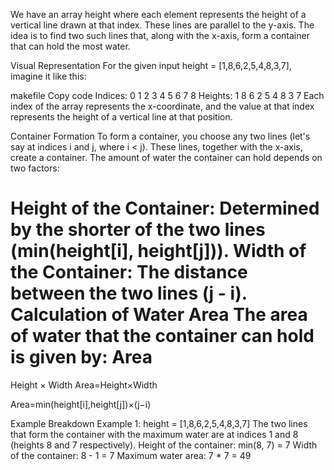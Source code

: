 We have an array height where each element represents the height of a vertical line drawn at that index. These lines are parallel to the y-axis. The idea is to find two such lines that, along with the x-axis, form a container that can hold the most water.

Visual Representation
For the given input height = [1,8,6,2,5,4,8,3,7], imagine it like this:

makefile
Copy code
Indices:    0 1 2 3 4 5 6 7 8
Heights:    1 8 6 2 5 4 8 3 7
Each index of the array represents the x-coordinate, and the value at that index represents the height of a vertical line at that position.

Container Formation
To form a container, you choose any two lines (let's say at indices i and j, where i < j). These lines, together with the x-axis, create a container. The amount of water the container can hold depends on two factors:

Height of the Container: Determined by the shorter of the two lines (min(height[i], height[j])).
Width of the Container: The distance between the two lines (j - i).
Calculation of Water Area
The area of water that the container can hold is given by:
Area
=
Height
×
Width
Area=Height×Width

Area=min(height[i],height[j])×(j−i)

Example Breakdown
Example 1: height = [1,8,6,2,5,4,8,3,7]
The two lines that form the container with the maximum water are at indices 1 and 8 (heights 8 and 7 respectively).
Height of the container: min(8, 7) = 7
Width of the container: 8 - 1 = 7
Maximum water area: 7 * 7 = 49